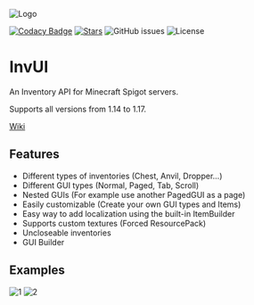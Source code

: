 ![Logo](https://i.imgur.com/bFqCsuj.png)

[![Codacy Badge](https://app.codacy.com/project/badge/Grade/446b3c9356744523b409a6a6d281e772)](https://www.codacy.com/gh/NichtStudioCode/InvUI/dashboard?utm_source=github.com&amp;utm_medium=referral&amp;utm_content=NichtStudioCode/InvUI&amp;utm_campaign=Badge_Grade)
[![Stars](https://img.shields.io/github/stars/NichtStudioCode/InvUI?color=ffa200)](https://github.com/NichtStudioCode/InvUI/stargazers)
![GitHub issues](https://img.shields.io/github/issues/NichtStudioCode/InvUI)
![License](https://img.shields.io/github/license/NichtStudioCode/InvUI)

# InvUI
An Inventory API for Minecraft Spigot servers.

Supports all versions from 1.14 to 1.17.

[Wiki](https://github.com/NichtStudioCode/InvUI/wiki)

## Features
*   Different types of inventories (Chest, Anvil, Dropper...)
*   Different GUI types (Normal, Paged, Tab, Scroll)
*   Nested GUIs (For example use another PagedGUI as a page)
*   Easily customizable (Create your own GUI types and Items)
*   Easy way to add localization using the built-in ItemBuilder
*   Supports custom textures (Forced ResourcePack)
*   Uncloseable inventories
*   GUI Builder

## Examples
![1](https://i.imgur.com/uaqjHSS.gif) 
![2](https://i.imgur.com/rvE7VK5.gif)
